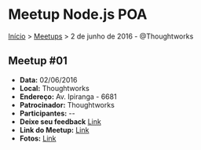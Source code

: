 Meetup Node.js POA
======

[Início](../README.md) > [Meetups](../meetups.md) > 2 de junho de 2016 - @Thoughtworks

## Meetup #01

* **Data:** 02/06/2016
* **Local:** Thoughtworks
* **Endereço:** Av. Ipiranga - 6681
* **Patrocinador:** Thoughtworks
* **Participantes:** --
* **Deixe seu feedback** [Link](https://docs.google.com/forms/d/e/1FAIpQLSfESwgWwxdKwmOnVB1FqQnW4eeUZA4h2dNdviGBy5B8t81bfw/viewform)
* **Link do Meetup:** [Link](http://www.meetup.com/pt-BR/javascript-porto-alegre/events/231406654/)
* **Fotos:** [Link](http://www.meetup.com/javascript-porto-alegre/photos/27016037/?_locale=pt-BR)

